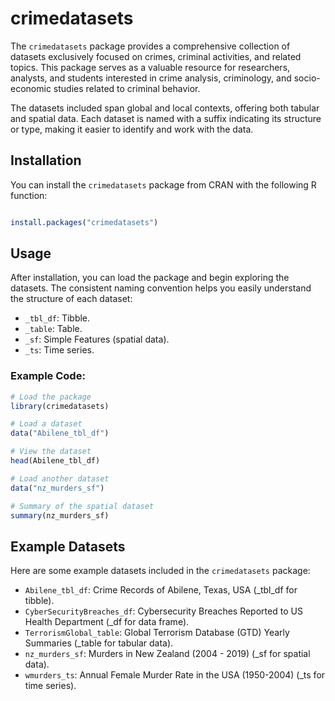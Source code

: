 # crimedatasets

The `crimedatasets` package provides a comprehensive collection of datasets exclusively focused on crimes, criminal activities, and related topics.
This package serves as a valuable resource for researchers, analysts, and students interested in crime analysis, criminology, and socio-economic studies related to criminal behavior.

The datasets included span global and local contexts, offering both tabular and spatial data. 
Each dataset is named with a suffix indicating its structure or type, making it easier to identify and work with the data.

## Installation

You can install the `crimedatasets` package from CRAN with the following R function:


```R

install.packages("crimedatasets")


```

## Usage

After installation, you can load the package and begin exploring the datasets. The consistent naming convention helps you easily understand the structure of each dataset:

- `_tbl_df`: Tibble.
- `_table`: Table.
- `_sf`: Simple Features (spatial data).
- `_ts`: Time series.

### Example Code:

```R
# Load the package
library(crimedatasets)

# Load a dataset
data("Abilene_tbl_df")

# View the dataset
head(Abilene_tbl_df)

# Load another dataset
data("nz_murders_sf")

# Summary of the spatial dataset
summary(nz_murders_sf)


```

## Example Datasets

Here are some example datasets included in the `crimedatasets` package:

- `Abilene_tbl_df`: Crime Records of Abilene, Texas, USA (_tbl_df for tibble).
- `CyberSecurityBreaches_df`: Cybersecurity Breaches Reported to US Health Department (_df for data frame).
- `TerrorismGlobal_table`: Global Terrorism Database (GTD) Yearly Summaries (_table for tabular data).
- `nz_murders_sf`: Murders in New Zealand (2004 - 2019) (_sf for spatial data).
- `wmurders_ts`: Annual Female Murder Rate in the USA (1950-2004) (_ts for time series).
